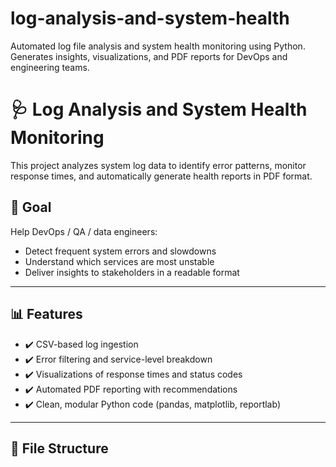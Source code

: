 # log-analysis-and-system-health
Automated log file analysis and system health monitoring using Python. Generates insights, visualizations, and PDF reports for DevOps and engineering teams.
# 🩺 Log Analysis and System Health Monitoring

This project analyzes system log data to identify error patterns, monitor response times, and automatically generate health reports in PDF format.

## 🚀 Goal

Help DevOps / QA / data engineers:
- Detect frequent system errors and slowdowns
- Understand which services are most unstable
- Deliver insights to stakeholders in a readable format

---

## 📊 Features

- ✔️ CSV-based log ingestion
- ✔️ Error filtering and service-level breakdown
- ✔️ Visualizations of response times and status codes
- ✔️ Automated PDF reporting with recommendations
- ✔️ Clean, modular Python code (pandas, matplotlib, reportlab)

---

## 📁 File Structure
